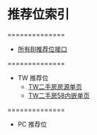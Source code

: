 # 推荐位索引

==============
* [所有BI推荐位接口](http://gitlab.corp.anjuke.com/_microdata/recommend-api-doc/tree/master/%E6%8E%A8%E8%8D%90%E4%BD%8D%E8%AF%A6%E6%83%85)

==============
* TW 推荐位
	* [TW二手房房源单页](DesignDoc/Fangyuan/Ershou/Recommend/TWRecommend/TWViewRecommend.md)
	* [TW二手房58内嵌单页](DesignDoc/Fangyuan/Ershou/Recommend/TWRecommend/TWAppViewRecommend.md)

==============
* PC 推荐位